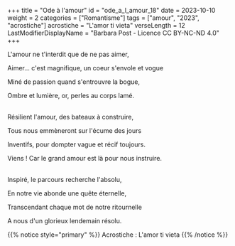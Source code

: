 +++
title = "Ode à l'amour"
id = "ode_a_l_amour_18"
date = 2023-10-10
weight = 2
categories = ["Romantisme"]
tags = ["amour", "2023", "acrostiche"]
acrostiche = "L'amor ti vieta"
verseLength = 12
LastModifierDisplayName = "Barbara Post - Licence CC BY-NC-ND 4.0"
+++

L'amour ne t'interdit que de ne pas aimer,

Aimer... c'est magnifique, un coeur s'envole et vogue

Miné de passion quand s'entrouvre la bogue,

Ombre et lumière, or, perles au corps lamé.

 \
Résilient l'amour, des bateaux à construire,

Tous nous emmèneront sur l'écume des jours

Inventifs, pour dompter vague et récif toujours.

Viens ! Car le grand amour est là pour nous instruire.

 \
Inspiré, le parcours recherche l'absolu,

En notre vie abonde une quête éternelle,

Transcendant chaque mot de notre ritournelle

A nous d'un glorieux lendemain résolu.

{{% notice style="primary" %}}
Acrostiche : L'amor ti vieta
{{% /notice %}}
